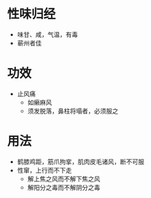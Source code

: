 # 性味归经
- 味甘、咸，气温，有毒
- 蕲州者佳
# 功效
- 止风痛
    - 如癞麻风
  - 须发脱落，鼻柱将塌者，必须服之
# 用法
- 鹤膝鸡距，筋爪拘挛，肌肉皮毛诸风，断不可服
- 性窜，上行而不下走
    - 解上焦之风而不解下焦之风
    - 解阳分之毒而不解阴分之毒